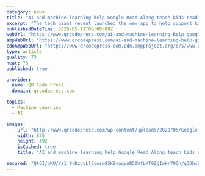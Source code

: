 ```yaml
---
category: news
title: "AI and machine learning help Google Read Along teach kids reading skills"
excerpt: "The tech giant recent launched the new app to help support kids as they improve their reading. The Google Read Along application was recently added to app stor"
publishedDateTime: 2020-05-11T09:00:00Z
webUrl: "https://www.qrcodepress.com/ai-and-machine-learning-help-google-read-along-teach-kids-reading-skills/8537872/"
ampWebUrl: "https://www.qrcodepress.com/ai-and-machine-learning-help-google-read-along-teach-kids-reading-skills/8537872/amp/"
cdnAmpWebUrl: "https://www-qrcodepress-com.cdn.ampproject.org/c/s/www.qrcodepress.com/ai-and-machine-learning-help-google-read-along-teach-kids-reading-skills/8537872/amp/"
type: article
quality: 73
heat: 73
published: true

provider:
  name: QR Code Press
  domain: qrcodepress.com

topics:
  - Machine Learning
  - AI

images:
  - url: "http://www.qrcodepress.com/wp-content/uploads/2020/05/Google-Read-Along-AI-machine-learning-book.jpg"
    width: 875
    height: 492
    isCached: true
    title: "AI and machine learning help Google Read Along teach kids reading skills"

secured: "Qt6I/oKU/Yz1j9vDzcvLlJcosm85K9vaqVnB50WtLKT0ZjImkr7OGh/g5DhcbB42m8/PJpvg/VGpdbRVrmgp0I3jeCQq3+iNII71/d+P2jqvL8nfiALNBqv4TN44oM3mZyBSzAgR+O75+x3l5MCcjrER5L10IIMTd265XWv89OpdgYFB2TC2ikxMKw16EDvaqOTZrez8eqKVoDjdUzM0gioj40e4G5O95Y07rv6htH8yHdNZy6slS+PLTirvdAlAfQF1+qH2a/hwUozAnqbVORQma7NoXcNsfpvc6SW3O36beBEoEcEURHpCf9etVa4QbFjIZsIVEThGgi4w60/2wBJ1yVymgBpBCsKRrxWNQ+aGWq3yF30EOqYmdM9v8v7nWf08KyywANMRuht5RoGbYewoykzzAs7pVAj04OprLalAIpf0nORcOU/NmoxvixmHQ4c98c2UaQCxH1Z4oy9Bl4WNFg1LsYhZ3tiOVpt4WuQ=;ffVkZZ2ijxrZt17rH/pXKg=="
---
```


